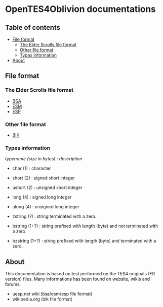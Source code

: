 # OpenTES4Oblivion documentations

## Table of contents

* [File format](#file-format)
  * [The Elder Scrolls file format](#the-elder-scrolls-file-format)
  * [Other file format](#other-file-format)
  * [Types information](#types-information)
* [About](#about)

## File format

### The Elder Scrolls file format

* [BSA](bsa.md)
* [ESM](esm.md)
* [ESP](esp.md)

### Other file format

* [BIK](bik.md)

### Types information

*typename (size in bytes) : description*

* char (1) : character
* short (2) : signed short integer
* ushort (2) : unsigned short integer
* long (4) : signed long integer
* ulong (4) : unsigned long integer

* zstring (?) : string terminated with a zero.
* bstring (1+?) : string prefixed with length (byte) and not terminated with a zero.
* bzstring (1+?) : string prefixed with length (byte) and terminated with a zero.

## About

This documentation is based on test performed on the TES4 originals (FR version) files.
Many informations has been found on website, wikis and forums.

* uesp.net wiki (bsa/esm/esp file format)
* wikipedia.org (bik file format)